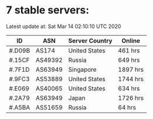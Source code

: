# 7 stable servers:

Latest update at: Sat Mar 14 02:10:10 UTC 2020

| ID | ASN | Server Country | Online |
| -- | --- | -------------- | ------ |
| #.D09B | AS174 | United States | 461 hrs |
| #.15CF | AS49392 | Russia | 649 hrs |
| #.7F1D | AS63949 | Singapore | 1897 hrs |
| #.9FC3 | AS53889 | United States | 1744 hrs |
| #.E069 | AS40065 | United States | 634 hrs |
| #.2A79 | AS63949 | Japan | 1726 hrs |
| #.A5BA | AS51659 | Russia | 64 hrs |

